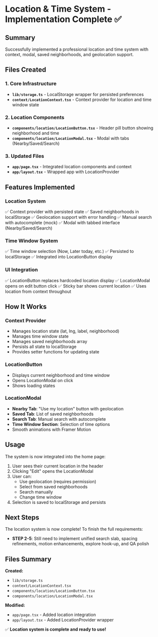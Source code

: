 # Location & Time System - Implementation Complete ✅

## Summary

Successfully implemented a professional location and time system with context, modal, saved neighborhoods, and geolocation support.

## Files Created

### 1. Core Infrastructure
- **`lib/storage.ts`** - LocalStorage wrapper for persisted preferences
- **`context/LocationContext.tsx`** - Context provider for location and time window state

### 2. Location Components
- **`components/location/LocationButton.tsx`** - Header pill button showing neighborhood and time
- **`components/location/LocationModal.tsx`** - Modal with tabs (Nearby/Saved/Search)

### 3. Updated Files
- **`app/page.tsx`** - Integrated location components and context
- **`app/layout.tsx`** - Wrapped app with LocationProvider

## Features Implemented

### Location System
✅ Context provider with persisted state
✅ Saved neighborhoods in localStorage
✅ Geolocation support with error handling
✅ Manual search with autocomplete (mock)
✅ Modal with tabbed interface (Nearby/Saved/Search)

### Time Window System
✅ Time window selection (Now, Later today, etc.)
✅ Persisted to localStorage
✅ Integrated into LocationButton display

### UI Integration
✅ LocationButton replaces hardcoded location display
✅ LocationModal opens on edit button click
✅ Sticky bar shows current location
✅ Uses location from context throughout

## How It Works

### Context Provider
- Manages location state (lat, lng, label, neighborhood)
- Manages time window state
- Manages saved neighborhoods array
- Persists all state to localStorage
- Provides setter functions for updating state

### LocationButton
- Displays current neighborhood and time window
- Opens LocationModal on click
- Shows loading states

### LocationModal
- **Nearby Tab**: "Use my location" button with geolocation
- **Saved Tab**: List of saved neighborhoods
- **Search Tab**: Manual search with autocomplete
- **Time Window Section**: Selection of time options
- Smooth animations with Framer Motion

## Usage

The system is now integrated into the home page:

1. User sees their current location in the header
2. Clicking "Edit" opens the LocationModal
3. User can:
   - Use geolocation (requires permission)
   - Select from saved neighborhoods
   - Search manually
   - Change time window
4. Selection is saved to localStorage and persists

## Next Steps

The location system is now complete! To finish the full requirements:

- **STEP 2-5**: Still need to implement unified search slab, spacing refinements, motion enhancements, explore hook-up, and QA polish

## Files Summary

**Created:**
- `lib/storage.ts`
- `context/LocationContext.tsx`
- `components/location/LocationButton.tsx`
- `components/location/LocationModal.tsx`

**Modified:**
- `app/page.tsx` - Added location integration
- `app/layout.tsx` - Added LocationProvider wrapper

✅ **Location system is complete and ready to use!**

